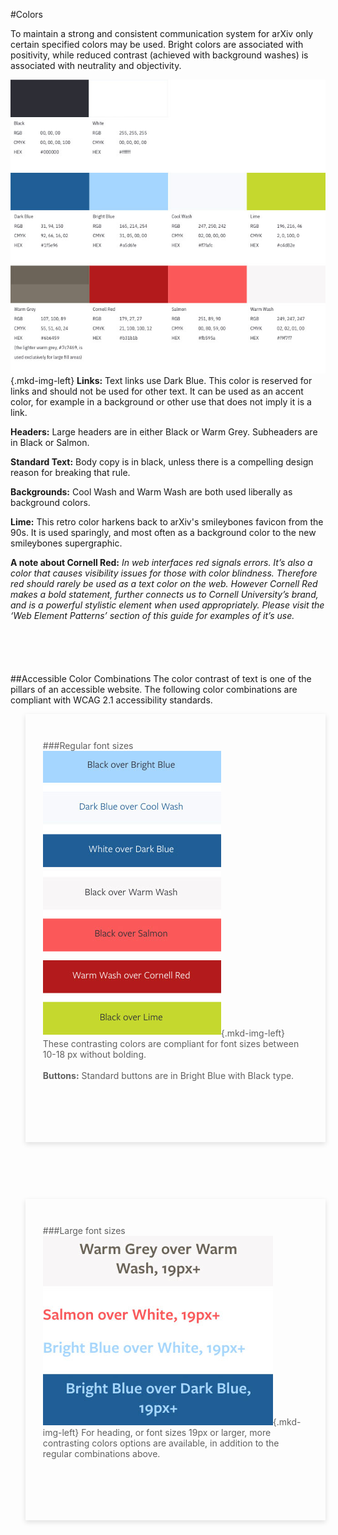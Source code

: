 #Colors
<style>
.mkd-img-left {
  float:left;
  width:100%;
}
.divider {
  clear:both;
  height: 4em;
}
blockquote {
  border-left: 0;
  -webkit-box-shadow: 0px 3px 8px 0px rgba(0,0,0,0.12);
  -moz-box-shadow: 0px 3px 8px 0px rgba(0,0,0,0.12);
  box-shadow: 0px 3px 8px 0px rgba(0,0,0,0.12);
  padding:1em;
  margin-bottom:1.5em;
}
@media (min-width: 576px) {
  blockquote {
    padding: 2em;
  }
  .mkd-img-left {
    margin-right:2em;
    width: auto !important;
  }
}
</style>
To maintain a strong and consistent communication system for arXiv only certain specified colors may be used. Bright colors are associated with positivity, while reduced contrast (achieved with background washes) is associated with neutrality and objectivity.

![arXiv Colors](images/brand-color-map.jpg){.mkd-img-left}
**Links:**  Text links use Dark Blue. This color is reserved for links and should not be used for other text. It can be used as an accent color, for example in a background or other use that does not imply it is a link.

**Headers:** Large headers are in either Black or Warm Grey. Subheaders are in Black or Salmon.

**Standard Text:** Body copy is in black, unless there is a compelling design reason for breaking that rule.

**Backgrounds:** Cool Wash and Warm Wash are both used liberally as background colors.

**Lime:** This retro color harkens back to arXiv's smileybones favicon from the 90s. It is used sparingly, and most often as a background color to the new smileybones supergraphic.

**A note about Cornell Red:** *In web interfaces red signals errors. It’s also a color that causes visibility issues for those with color blindness. Therefore red should rarely be used as a text color on the web. However Cornell Red makes a bold statement, further connects us to Cornell University’s brand, and is a powerful stylistic element when used appropriately. Please visit the ‘Web Element Patterns’ section of this guide for examples of it’s use.*

<div class="divider"></div>

##Accessible Color Combinations
The color contrast of text is one of the pillars of an accessible website. The following color combinations are compliant with WCAG 2.1 accessibility standards.

> ###Regular font sizes
> ![arXiv accessible colors](images/brand-color-contrast.jpg){.mkd-img-left}
> These contrasting colors are compliant for font sizes between 10-18 px without bolding.
> <br><br>
> **Buttons:**  Standard buttons are in Bright Blue with Black type.
> <div class="divider"></div>

<div class="divider"></div>

> ###Large font sizes
> ![arXiv accessible colors](images/brand-color-contrast-largetype.jpg){.mkd-img-left}
> For heading, or font sizes 19px or larger, more contrasting colors options are available, in addition to the regular combinations above.
> <div class="divider"></div>
